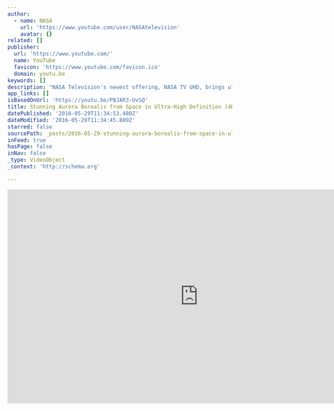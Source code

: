 ```yaml
---
author:
  - name: NASA
    url: 'https://www.youtube.com/user/NASAtelevision'
    avatar: {}
related: []
publisher:
  url: 'https://www.youtube.com/'
  name: YouTube
  favicon: 'https://www.youtube.com/favicon.ico'
  domain: youtu.be
keywords: []
description: "NASA Television's newest offering, NASA TV UHD, brings ultra-high definition video to a new level with the kind of imagery only the world's leader in space exploration could provide."
app_links: []
isBasedOnUrl: 'https://youtu.be/PBJAR3-UvSQ'
title: Stunning Aurora Borealis from Space in Ultra-High Definition (4K)
datePublished: '2016-05-29T11:34:53.480Z'
dateModified: '2016-05-29T11:34:45.889Z'
starred: false
sourcePath: _posts/2016-05-29-stunning-aurora-borealis-from-space-in-ultra-high-definition.md
inFeed: true
hasPage: false
inNav: false
_type: VideoObject
_context: 'http://schema.org'

---
```

<iframe src="https://cdn.embedly.com/widgets/media.html?src=https%3A%2F%2Fwww.youtube.com%2Fembed%2FPBJAR3-UvSQ%3Ffeature%3Doembed&amp;url=http%3A%2F%2Fwww.youtube.com%2Fwatch%3Fv%3DPBJAR3-UvSQ&amp;image=https%3A%2F%2Fi.ytimg.com%2Fvi%2FPBJAR3-UvSQ%2Fhqdefault.jpg&amp;key=b7d04c9b404c499eba89ee7072e1c4f7&amp;type=text%2Fhtml&amp;schema=youtube" width="854" height="480" scrolling="no" frameborder="0" allowfullscreen="" style=""></iframe>